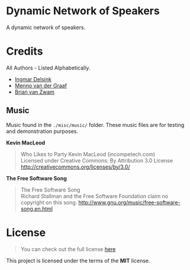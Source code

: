 # Dynamic Network of Speakers

A dynamic network of speakers.

# Credits

All Authors - Listed Alphabetically.

- [Ingmar Delsink](https://github.com/MrCrazyID)
- [Menno van der Graaf](https://github.com/Mercotui)
- [Brian van Zwam](https://github.com/Gerwie)

## Music

Music found in the `./misc/music/` folder. These music files are for testing and demonstration purposes.

**Kevin MacLeod**

> Who Likes to Party Kevin MacLeod (incompetech.com)  
> Licensed under Creative Commons: By Attribution 3.0 License  
> <http://creativecommons.org/licenses/by/3.0/>

**The Free Software Song**

> The Free Software Song  
> Richard Stallman and the Free Software Foundation claim no copyright on this song. 
> <http://www.gnu.org/music/free-software-song.en.html>

# License

> You can check out the full license [here](./LICENSE)

This project is licensed under the terms of the **MIT** license.
